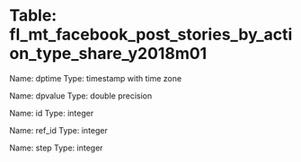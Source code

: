 Table: fl_mt_facebook_post_stories_by_action_type_share_y2018m01
================================================================

Name: dptime
Type: timestamp with time zone

Name: dpvalue
Type: double precision

Name: id
Type: integer

Name: ref_id
Type: integer

Name: step
Type: integer

